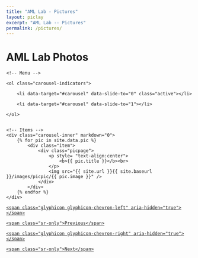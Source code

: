 ```yaml
---
title: "AML Lab - Pictures"
layout: piclay
excerpt: "AML Lab -- Pictures"
permalink: /pictures/
---
```


# AML Lab Photos

[//]: # ({% assign number_printed = 0 %})

[//]: # ({% for pic in site.data.pic %})

[//]: # ()
[//]: # ({% assign even_odd = number_printed | modulo: 1  %} )

[//]: # ()
[//]: # ({% if even_odd == 0 %})

[//]: # (<div class="row">)

[//]: # ({% endif %})

[//]: # (<div class="picpage">)

[//]: # (<p style= "text-align:center">)

[//]: # (<b>{{ pic.title }}</b><br>)

[//]: # (</p>)

[//]: # (<img src="{{ site.url }}{{ site.baseurl }}/images/picpic/{{ pic.image }}" />)

[//]: # (</div>)

[//]: # (  )
[//]: # ({% assign number_printed = number_printed | plus: 1 %})

[//]: # (  )
[//]: # (</div>)

[//]: # ()
[//]: # ({% endfor %})

[//]: # ()
[//]: # ()
[//]: # (<p> &nbsp; </p>)




<div markdown="0" id="carousel" class="carousel slide" data-ride="carousel" data-interval="4000" data-pause="hover" >

    <!-- Menu -->

    <ol class="carousel-indicators">

        <li data-target="#carousel" data-slide-to="0" class="active"></li>

        <li data-target="#carousel" data-slide-to="1"></li>

    </ol>


    <!-- Items -->
    <div class="carousel-inner" markdown="0">
        {% for pic in site.data.pic %}
            <div class="item">
                <div class="picpage">
                    <p style= "text-align:center">
                        <b>{{ pic.title }}</b><br>
                    </p>
                    <img src="{{ site.url }}{{ site.baseurl }}/images/picpic/{{ pic.image }}" />
                </div>
            </div>
        {% endfor %}
    </div>


  <a class="left carousel-control" href="#carousel" role="button" data-slide="prev">

    <span class="glyphicon glyphicon-chevron-left" aria-hidden="true"></span>

    <span class="sr-only">Previous</span>

  </a>

  <a class="right carousel-control" href="#carousel" role="button" data-slide="next">

    <span class="glyphicon glyphicon-chevron-right" aria-hidden="true"></span>

    <span class="sr-only">Next</span>

  </a>

</div>


[//]: # (No pictures yet. We will update our activity photos in the future.)



[//]: # (<div markdown="0" id="carousel" class="carousel slide" data-ride="carousel" data-interval="4000" data-pause="hover" >)

[//]: # ()
[//]: # (    <!-- Menu -->)

[//]: # ()
[//]: # (    <ol class="carousel-indicators">)

[//]: # ()
[//]: # (        <li data-target="#carousel" data-slide-to="0" class="active"></li>)

[//]: # ()
[//]: # (        <li data-target="#carousel" data-slide-to="1"></li>)

[//]: # ()
[//]: # (    </ol>)

[//]: # ()
[//]: # (    <div class="carousel-inner" markdown="0">)

[//]: # ()
[//]: # (        <div class="item active">)

[//]: # ()
[//]: # (            <img src="{{ site.url }}{{ site.baseurl }}/images/homepic/cityu.jpg" alt="Slide 1" />)

[//]: # ()
[//]: # (        </div>)

[//]: # ()
[//]: # (        <div class="item">)

[//]: # ()
[//]: # (            <img src="{{ site.url }}{{ site.baseurl }}/images/homepic/cityu1.jpg" alt="Slide 2" />)

[//]: # ()
[//]: # (        </div>)

[//]: # ()
[//]: # (    </div>)

[//]: # ()
[//]: # (  <a class="left carousel-control" href="#carousel" role="button" data-slide="prev">)

[//]: # ()
[//]: # (    <span class="glyphicon glyphicon-chevron-left" aria-hidden="true"></span>)

[//]: # ()
[//]: # (    <span class="sr-only">Previous</span>)

[//]: # ()
[//]: # (  </a>)

[//]: # ()
[//]: # (  <a class="right carousel-control" href="#carousel" role="button" data-slide="next">)

[//]: # ()
[//]: # (    <span class="glyphicon glyphicon-chevron-right" aria-hidden="true"></span>)

[//]: # ()
[//]: # (    <span class="sr-only">Next</span>)

[//]: # ()
[//]: # (  </a>)

[//]: # ()
[//]: # (</div>)